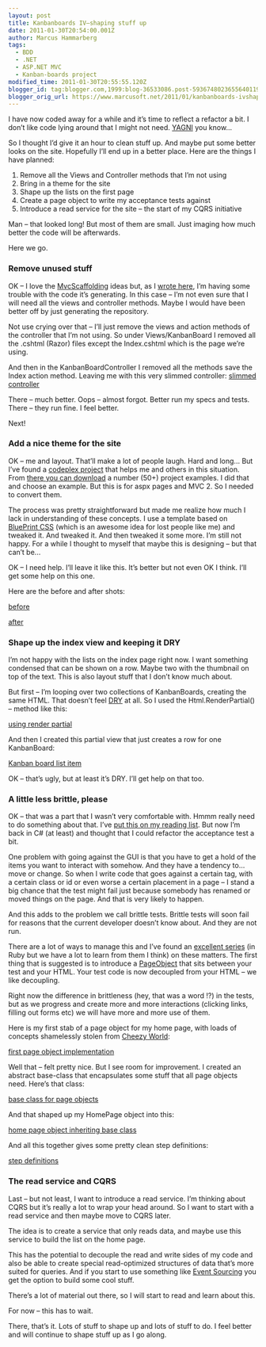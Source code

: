 ```yaml
---
layout: post
title: Kanbanboards IV–shaping stuff up
date: 2011-01-30T20:54:00.001Z
author: Marcus Hammarberg
tags:
  - BDD
  - .NET
  - ASP.NET MVC
  - Kanban-boards project
modified_time: 2011-01-30T20:55:55.120Z
blogger_id: tag:blogger.com,1999:blog-36533086.post-5936748023655640119
blogger_orig_url: https://www.marcusoft.net/2011/01/kanbanboards-ivshaping-stuff-up.html
---
```


I have now coded away for a while and it’s time to reflect a refactor a bit. I don’t like code lying around that I might not need. [YAGNI](http://en.wikipedia.org/wiki/You_ain't_gonna_need_it) you know...

So I thought I’d give it an hour to clean stuff up. And maybe put some better looks on the site. Hopefully I’ll end up in a better place. Here are the things I have planned:

1. Remove all the Views and Controller methods that I’m not using
2. Bring in a theme for the site
3. Shape up the lists on the first page
4. Create a page object to write my acceptance tests against
5. Introduce a read service for the site – the start of my CQRS initiative

Man – that looked long! But most of them are small. Just imaging how much better the code will be afterwards.

Here we go.

### Remove unused stuff

OK – I love the [MvcScaffolding](http://blog.stevensanderson.com/2011/01/13/scaffold-your-aspnet-mvc-3-project-with-the-mvcscaffolding-package/) ideas but, as I [wrote here](https://www.marcusoft.net/2011/01/tdd-and-scaffolding.html), I’m having some trouble with the code it’s generating. In this case – I’m not even sure that I will need all the views and controller methods. Maybe I would have been better off by just generating the repository.

Not use crying over that – I’ll just remove the views and action methods of the controller that I’m not using. So under Views/KanbanBoard I removed all the .cshtml (Razor) files except the Index.cshtml which is the page we’re using.

And then in the KanbanBoardController I removed all the methods save the Index action method. Leaving me with this very slimmed controller: [slimmed controller](/img/slimmed%2520controller_thumb.jpg)

There – much better. Oops – almost forgot. Better run my specs and tests. There – they run fine. I feel better.

Next!

### Add a nice theme for the site

OK – me and layout. That’ll make a lot of people laugh. Hard and long... But I’ve found a [codeplex project](http://mvccontribgallery.codeplex.com/) that helps me and others in this situation. From [there you can download](http://mvccontribgallery.codeplex.com/SourceControl/list/changesets#) a number (50+) project examples. I did that and choose an example. But this is for aspx pages and MVC 2. So I needed to convert them.

The process was pretty straightforward but made me realize how much I lack in understanding of these concepts. I use a template based on [BluePrint CSS](http://www.blueprintcss.org/) (which is an awesome idea for lost people like me) and tweaked it. And tweaked it. And then tweaked it some more. I’m still not happy. For a while I thought to myself that maybe this is designing – but that can’t be...

OK – I need help. I’ll leave it like this. It’s better but not even OK I think. I’ll get some help on this one.

Here are the before and after shots:

[before](/img/before_thumb%255B1%255D.jpg)

[after](/img/after_thumb%255B3%255D.jpg)

### Shape up the index view and keeping it DRY

I’m not happy with the lists on the index page right now. I want something condensed that can be shown on a row. Maybe two with the thumbnail on top of the text. This is also layout stuff that I don’t know much about.

But first – I’m looping over two collections of KanbanBoards, creating the same HTML. That doesn’t feel [DRY](http://en.wikipedia.org/wiki/Don't_repeat_yourself) at all. So I used the Html.RenderPartial() – method like this:

[using render partial](/img/using%2520renderpartial_thumb%255B1%255D.jpg)

And then I created this partial view that just creates a row for one KanbanBoard:

[Kanban board list item](/img/Kanban%2520board%2520list%2520item_thumb.jpg)

OK – that’s ugly, but at least it’s DRY. I’ll get help on that too.

### A little less brittle, please

OK – that was a part that I wasn’t very comfortable with. Hmmm really need to do something about that. I’ve [put this on my reading list](http://pragprog.com/titles/bhgwad/web-design-for-developers). But now I’m back in C# (at least) and thought that I could refactor the acceptance test a bit.

One problem with going against the GUI is that you have to get a hold of the items you want to interact with somehow. And they have a tendency to... move or change. So when I write code that goes against a certain tag, with a certain class or id or even worse a certain placement in a page – I stand a big chance that the test might fail just because somebody has renamed or moved things on the page. And that is very likely to happen.

And this adds to the problem we call brittle tests. Brittle tests will soon fail for reasons that the current developer doesn’t know about. And they are not run.

There are a lot of ways to manage this and I’ve found an [excellent series](http://www.cheezyworld.com/2010/11/09/ui-tests-not-brittle/) (in Ruby but we have a lot to learn from them I think) on these matters. The first thing that is suggested is to introduce a [PageObject](http://code.google.com/p/selenium/wiki/PageObjects) that sits between your test and your HTML. Your test code is now decoupled from your HTML – we like decoupling.

Right now the difference in brittleness (hey, that was a word !?) in the tests, but as we progress and create more and more interactions (clicking links, filling out forms etc) we will have more and more use of them.

Here is my first stab of a page object for my home page, with loads of concepts shamelessly stolen from [Cheezy World](http://www.cheezyworld.com/):

[first page object implementation](/img/first%2520page%2520object%2520implementation_thumb%255B1%255D.jpg)

Well that – felt pretty nice. But I see room for improvement. I created an abstract base-class that encapsulates some stuff that all page objects need. Here’s that class:

[base class for page objects](/img/baseclass%2520for%2520page%2520objects_thumb%255B2%255D.jpg)

And that shaped up my HomePage object into this:

[home page object inheriting base class](/img/home%2520page%2520object%2520inheriting%2520baseclass_thumb%255B1%255D.jpg)

And all this together gives some pretty clean step definitions:

[step definitions](/img/step%2520defintion_thumb.jpg)

### The read service and CQRS

Last – but not least, I want to introduce a read service. I’m thinking about CQRS but it’s really a lot to wrap your head around. So I want to start with a read service and then maybe move to CQRS later.

The idea is to create a service that only reads data, and maybe use this service to build the list on the home page.

This has the potential to decouple the read and write sides of my code and also be able to create special read-optimized structures of data that’s more suited for queries. And if you start to use something like [Event Sourcing](http://en.wikipedia.org/wiki/Event_sourcing) you get the option to build some cool stuff.

There’s a lot of material out there, so I will start to read and learn about this.

For now – this has to wait.

There, that’s it. Lots of stuff to shape up and lots of stuff to do. I feel better and will continue to shape stuff up as I go along.
